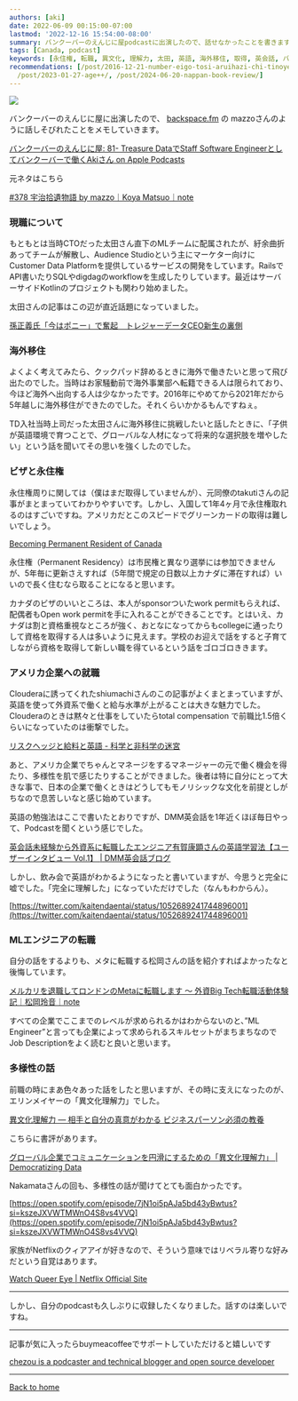 ```yaml
---
authors: [aki]
date: 2022-06-09 00:15:00-07:00
lastmod: '2022-12-16 15:54:00-08:00'
summary: バンクーバーのえんじに屋podcastに出演したので、話せなかったことを書きます。
tags: [Canada, podcast]
keywords: [永住権, 転職, 異文化, 理解力, 太田, 英語, 海外移住, 取得, 英会話, バンクーバー]
recommendations: [/post/2016-12-21-number-eigo-tosi-aruihazi-chi-tinoye-wu-wai-huo-dong-nosok-kefang/,
  /post/2023-01-27-age++/, /post/2024-06-20-nappan-book-review/]
---
```


![](https://images.unsplash.com/photo-1566939028087-c4be299e0593?ixlib=rb-1.2.1&q=80&cs=tinysrgb&fm=jpg&crop=entropy)

バンクーバーのえんじに屋に出演したので、 [backspace.fm](http://backspace.fm) の mazzoさんのように話しそびれたことをメモしていきます。

[‎バンクーバーのえんじに屋: 81- Treasure DataでStaff Software Engineerとしてバンクーバーで働くAkiさん on Apple Podcasts](https://podcasts.apple.com/ca/podcast/81-treasure-data%E3%81%A7staff-software-engineer%E3%81%A8%E3%81%97%E3%81%A6%E3%83%90%E3%83%B3%E3%82%AF%E3%83%BC%E3%83%90%E3%83%BC%E3%81%A7%E5%83%8D%E3%81%8Faki%E3%81%95%E3%82%93/id1536529228?i=1000565449810)

元ネタはこちら

[#378 宇治拾遺物語 by mazzo｜Koya Matsuo｜note](https://note.com/mazzo/n/ncfe555b1c817)

### 現職について

もともとは当時CTOだった太田さん直下のMLチームに配属されたが、紆余曲折あってチームが解散し、Audience Studioという主にマーケター向けにCustomer Data Platformを提供しているサービスの開発をしています。RailsでAPI書いたりSQLやdigdagのworkflowを生成したりしています。最近はサーバーサイドKotlinのプロジェクトも関わり始めました。

太田さんの記事はこの辺が直近話題になっていました。

[孫正義氏「今はポニー」で奮起　トレジャーデータCEO新生の裏側](https://xtrend.nikkei.com/atcl/contents/casestudy/00012/00903/)

### 海外移住

よくよく考えてみたら、クックパッド辞めるときに海外で働きたいと思って飛び出たのでした。当時はお家騒動前で海外事業部へ転籍できる人は限られており、今ほど海外へ出向する人は少なかったです。2016年にやめてから2021年だから5年越しに海外移住ができたのでした。それくらいかかるもんですねぇ。

TD入社当時上司だった太田さんに海外移住に挑戦したいと話したときに、「子供が英語環境で育つことで、グローバルな人材になって将来的な選択肢を増やしたい」という話を聞いてその思いを強くしたのでした。

### ビザと永住権

永住権周りに関しては（僕はまだ取得していませんが）、元同僚のtakutiさんの記事がまとまっていてわかりやすいです。しかし、入国して1年4ヶ月で永住権取れるのはすごいですね。アメリカだとこのスピードでグリーンカードの取得は難しいでしょう。

[Becoming Permanent Resident of Canada](https://takuti.me/note/canada-permanent-residency/)

永住権（Permanent Residency）は市民権と異なり選挙には参加できませんが、5年毎に更新さえすれば（5年間で規定の日数以上カナダに滞在すれば）いいので長く住むなら取ることになると思います。

カナダのビザのいいところは、本人がsponsorついたwork permitもらえれば、配偶者もOpen work permitを手に入れることができることです。とはいえ、カナダは割と資格重視なところが強く、おとなになってからもcollegeに通ったりして資格を取得する人は多いように見えます。学校のお迎えで話をすると子育てしながら資格を取得して新しい職を得ているという話をゴロゴロききます。

### アメリカ企業への就職

Clouderaに誘ってくれたshiumachiさんのこの記事がよくまとまっていますが、英語を使って外資系で働くと給与水準が上がることは大きな魅力でした。Clouderaのときは黙々と仕事をしていたらtotal  compensation で前職比1.5倍くらいになっていたのは衝撃でした。

[リスクヘッジと給料と英語 - 科学と非科学の迷宮](https://shiumachi.hatenablog.com/entry/2016/01/03/213850)

あと、アメリカ企業でちゃんとマネージをするマネージャーの元で働く機会を得たり、多様性を肌で感じたりすることができました。後者は特に自分にとって大きな事で、日本の企業で働くときはどうしてもモノリシックな文化を前提としがちなので息苦しいなと感じ始めています。

英語の勉強法はここで書いたとおりですが、DMM英会話を1年近くほぼ毎日やって、Podcastを聞くという感じでした。

[英会話未経験から外資系に転職したエンジニア有賀康顕さんの英語学習法【ユーザーインタビュー Vol.1】 | DMM英会話ブログ](https://eikaiwa.dmm.com/blog/interviews/dmmuser/michiaki-ariga/)

しかし、飲み会で英語がわかるようになったと書いていますが、今思うと完全に嘘でした。「完全に理解した」になっていただけでした（なんもわからん）。

[https://twitter.com/kaitendaentai/status/1052689241744896001](https://twitter.com/kaitendaentai/status/1052689241744896001)

### MLエンジニアの転職

自分の話をするよりも、メタに転職する松岡さんの話を紹介すればよかったなと後悔しています。

[メルカリを退職してロンドンのMetaに転職します 〜 外資Big Tech転職活動体験記｜松岡玲音｜note](https://note.com/lain21/n/n5fde6f4463bc)

すべての企業でここまでのレベルが求められるかはわからないのと、”ML Engineer”と言っても企業によって求められるスキルセットがまちまちなのでJob Descriptionをよく読むと良いと思います。

### 多様性の話

前職の時にまあ色々あった話をしたと思いますが、その時に支えになったのが、エリンメイヤーの「異文化理解力」でした。

[異文化理解力 ― 相手と自分の真意がわかる ビジネスパーソン必須の教養](https://www.amazon.co.jp/gp/product/B013WB5BJS/?tag=chezou-22)

こちらに書評があります。

[グローバル企業でコミュニケーションを円滑にするための「異文化理解力」 | Democratizing Data](https://chezo.uno/post/2017-07-30_culture-map/)

Nakamataさんの回も、多様性の話が聞けてとても面白かったです。

[https://open.spotify.com/episode/7jN1oi5pAJa5bd43yBwtus?si=kszeJXVWTMWnO4S8vs4VVQ](https://open.spotify.com/episode/7jN1oi5pAJa5bd43yBwtus?si=kszeJXVWTMWnO4S8vs4VVQ)

家族がNetflixのクィアアイが好きなので、そういう意味ではリベラル寄りな好みだという自覚はあります。

[Watch Queer Eye | Netflix Official Site](https://www.netflix.com/jp/title/80160037)

---

しかし、自分のpodcastも久しぶりに収録したくなりました。話すのは楽しいですね。

---

記事が気に入ったらbuymeacoffeeでサポートしていただけると嬉しいです

[chezou is a podcaster and technical blogger and open source developer](https://www.buymeacoffee.com/chezou)

---

[Back to home](https://memo.chezo.uno/)